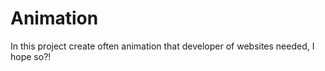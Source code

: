 Animation
=========

In this project create often animation that developer of websites needed, I hope so?!
